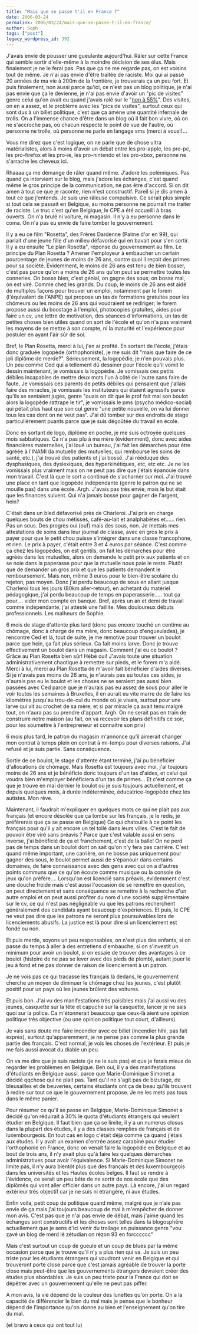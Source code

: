 ```yaml
---
title: "Mais que se passe t'il en France ?"
date: 2006-03-24
permalink: 2006/03/24/mais-que-se-passe-t-il-en-france/
author: Soph
tags: ["post"]
legacy_wordpress_id: 392
---
```


J'avais envie de pousser une gueulante aujourd'hui. Râler sur cette France qui semble sortir d'elle-même à la moindre décision de ses élus. Mais finalement je ne le ferai pas. Pas que ça ne me regarde pas, on est voisins tout de même. Je n'ai pas envie d'être traitée de raciste. Moi qui ai passé 20 années de ma vie à 200m de la frontière, je trouverais ça un peu fort. Et puis finalement, non aussi parce qu'ici, ce n'est pas un blog politique, je n'ai pas envie que ça le devienne, je n'ai pas envie d'avoir un "pic de visites" genre celui qu'on avait eu quand j'avais ralé sur le "[non à 55%](http://64k.be/index.php/2005/05/30/164-non-a-l-europe-a-55)". Des visites, on en a assez, et le problème avec les "pics de visites", surtout ceux qui sont dus à un billet politique, c'est que ça amène une quantité infernale de trolls. On a l'immense chance d'être dans un blog où il fait bon vivre, où on ne s'accroche pas, où chacun respecte le point de vue de l'autre, où personne ne trolle, où personne ne parle en langage sms (merci à vous!)...

<!-- excerpt -->

Vous me direz que c'est logique, on ne parle que de chose ultra matérialistes, alors à moins d'avoir un débat entre les pro-apple, les pro-pc, les pro-firefox et les pro-ie, les pro-nintendo et les pro-xbox, personne ne s'arrache les cheveux ici.

Rhaaaa ça me démange de râler quand même. J'adore les polémiques. Pas quand ça intervient sur le blog, mais j'adore les échanges, c'est quand même le gros principe de la communication, ne pas être d'accord. Si on dit amen à tout ce que je raconte, rien n'est constructif. Pareil si je dis amen à tout ce que j'entends. Je suis une râleuse compulsive. Ce serait plus simple si tout cela se passait en Belgique, au moins personne ne pourrait me traiter de raciste. Le truc c'est qu'en Belgique, le CPE  a été accueilli à bras ouverts. On n'a brulé ni voiture, ni magasin. Il n'y a eu personne dans le coma. On n'a pas eu envie de faire tomber le gouvernement.

Il y a eu ce film "Rosetta", des Frères Dardenne (Palme d'or en 99), qui parlait d'une jeune fille d'un milieu défavorisé qui en bavait pour s'en sortir. Il y a eu ensuite "Le plan Rosetta", réponse du gouvernement au film. Le principe du Plan Rosetta ? Amener l'employeur à embaucher un certain pourcentage de jeunes de moins de 26 ans, contre quoi il reçoit des primes pour sa société. Evidemment, le moins de 26 ans est tenu de bien bosser, c'est pas parce qu'on a moins de 26 ans qu'on peut se permettre toutes les conneries. On bosse bien, c'est génial, on gagne des sous; on bosse mal, on est viré. Comme chez les grands. Du coup, le moins de 26 ans est aidé de multiples façons pour trouver un emploi, notamment par le forem (l'équivalent de l'ANPE) qui propose un tas de formations gratuites pour les chômeurs ou les moins de 26 ans qui voudraient se rediriger; le forem propose aussi du boostage à l'emploi, photocopies gratuites, aides pour faire un cv, une lettre de motivation, des séances d'informations, un tas de petites choses bien utiles quand on sort de l'école et qu'on n'a pas vraiment les moyens de se mettre à son compte, ni la maturité et l'expérience pour postuler en ayant l'air sûr de soi.

Bref, le Plan Rosetta, merci à lui, j'en ai profité. En sortant de l'école, j'étais donc graduée logopède (orthophoniste), je me suis dit "mais que faire de ce joli diplôme de merde?". Sérieusement, la logopédie, je n'en pouvais plus. Un peu comme Ced qui a tellement dû dessiner pour l'école qu'il vomit le dessin maintenant, je vomissais la logopédie. Je vomissais ces petits débiles incapables de mettre deux mots l'un à côté de l'autre sans faire de faute. Je vomissais ces parents de petits débiles qui pensaient que j'allais faire des miracles, je vomissais les instituteurs qui étaient agressifs parce qu'ils se sentaient jugés, genre "ouais on dit que le prof fait mal son boulot alors la logopède rattrape le tir", je vomissais le pms (psycho médico-social) qui pétait plus haut que son cul genre "une petite nouvelle, on va lui donner tous les cas dont on ne veut pas". J'ai dû tomber sur des endroits de stage particulièrement puants parce que je suis dégoûtée du travail en école.

Donc en sortant de logo, diplôme en poche, je me suis octroyée quelques mois sabbatiques. Ca n'a pas plu à ma mère (évidemment), donc avec aides financières maternelles, j'ai loué un bureau, j'ai fait les démarches pour être agréée à l'INAMI (la mutuelle des mutuelles, qui rembourse les soins de santé, etc.), j'ai trouvé des patients et j'ai bossé. J'ai rééduqué des dysphasiques, des dyslexiques, des hyperkinétiques, etc, etc etc. Je ne les vomissais plus vraiment mais on ne peut pas dire que j'étais épanouie dans mon travail. C'est là que le sort a continué de s'acharner sur moi. J'ai trouvé une place en tant que logopède indépendante (genre le patron qui ne se mouille pas) dans une école. Argh. J'avais pas très envie, mais le but était que les finances suivent. Qui n'a jamais bossé pour gagner de l'argent, hein?

C'était dans un bled défavorisé près de Charleroi. J'ai pris en charge quelques bouts de chou métissés, café-au-lait et analphabètes et...... rien. Pas un sous. Des progrès oui (ouf) mais des sous, non. Je mettais mes attestations de soins dans leur journal de classe, avec en gros le prix à payer pour que le petit chou puisse s'intégrer dans une classe francophone, et rien. Le prix à payer, c'était entre 3 et 4 euros par séance. C'est comme ça chez les logopèdes, on est gentils, on fait les démarches pour être agréés dans les mutuelles, alors on demande le petit prix aux patients et on se noie dans la paperasse pour que la mutuelle nous paie le reste. Plutôt que de demander un gros prix et que les patients demandent le remboursement. Mais non, même 3 euros pour le bien-être scolaire du rejeton, pas moyen. Donc j'ai perdu beaucoup de sous en allant jusque Charleroi tous les jours (80km aller-retour), en achetant du matériel pédagogique, j'ai perdu beaucoup de temps en paperasserie..... tout ça pour.... vider mon compte en banque. Bref, après un an et demi de travail comme indépendante, j'ai attesté une faillite. Mes douloureux débuts professionnels. Les malheurs de Sophie.

6 mois de stage d'attente plus tard (donc pas encore touché un centime au chômage, donc à charge de ma mère, donc beaucoup d'engueulades), je rencontre Ced et là, tout de suite, je me remotive pour trouver un boulot parce que hein, ça fait plus sérieux. Ca fait moins larve. Donc je trouve effectivement un boulot dans un magasin. Comment j'ai eu ce boulot ? Grâce au Plan Rosetta bien sûr! Hébé oui! J'avais toute une situation administrativement chaotique à remettre sur pieds, et le forem m'a aidé. Merci à lui, merci au Plan Rosetta de m'avoir fait bénéficier d'aides diverses. Si je n'avais pas moins de 26 ans, je n'aurais pas eu toutes ces aides, je n'aurais pas eu le boulot et les choses ne se seraient pas aussi bien passées avec Ced parce que je n'aurais pas eu assez de sous pour aller le voir toutes les semaines à Bruxelles, il en aurait eu vite marre de de faire les kilomètres jusqu'au trou-de-cul du monde où je vivais, surtout pour une larve qui vit au crochet de sa mère, et si par miracle ça avait tenu malgré tout, on n'aura pas su prendre d'appart. Argh. On ne serait pas en train de construire notre maison (au fait, on va recevoir les plans définitifs ce soir, pour les soumettre à l'entrepreneur et connaitre son prix)

6 mois plus tard, le patron du magasin m'annonce qu'il aimerait changer mon contrat à temps plein en contrat à mi-temps pour diverses raisons. J'ai refusé et je suis partie. Sans conséquence.

Sortie de ce boulot, le stage d'attente étant terminé, j'ai pu bénéficier d'allocations de chômage. Mais Rosetta est toujours avec moi, j'ai toujours moins de 26 ans et je bénéficie donc toujours d'un tas d'aides, et celui qui voudra bien m'employer bénéficiera d'un tas de primes... Et c'est comme ça que je trouve en mai dernier le boulot où je suis toujours actuellement, et depuis quelques mois, à durée indéterminée, éducatrice-logopède chez les autistes. Mon rêve.

Maintenant, il faudrait m'expliquer en quelques mots ce qui ne plait pas aux français (et encore désolée que ça tombe sur les français, je le redis, je préfèrerais que ça se passe en Belgique) Ce qui chatouille à ce point les français pour qu'il y ait encore un tel tollé dans leurs villes. C'est le fait de pouvoir être viré sans préavis ? Parce que c'est valable aussi en sens inverse, j'ai bénéficié de ça et franchement, c'est de la balle! On ne perd pas de temps dans un boulot dont on sait qu'on n'y fera pas carrière. C'est quand même important, une carrière, on ne bosse pas uniquement pour gagner des sous, le boulot permet aussi de s'épanouir dans certains domaines, de faire connaissance avec des gens avec qui on a d'autres points communs que ce qu'on écoute comme musique ou la console de jeux qu'on préfère.... Lorsqu'on est licencié sans préavis, évidemment c'est une douche froide mais c'est aussi l'occasion de se remettre en question, on peut directement et sans conséquence se remettre à la recherche d'un autre emploi et on peut aussi profiter du nom d'une société supplémentaire sur le cv, ce qui n'est pas négligeable vu que les patrons recherchent généralement des candidats ayant beaucoup d'expériences. Et puis, le CPE ne veut pas dire que les patrons ne seront plus poursuivables lors de licenciements abusifs. La justice est là pour dire si un licenciement est fondé ou non.

Et puis merde, soyons un peu responsables, on n'est plus des enfants, si on passe du temps à aller à des entretiens d'embauche, si on s'investit un minimum pour avoir un boulot, si on essaie de trouver des avantages à ce boulot (histoire de ne pas se lever avec des pieds de plomb), autant jouer le jeu à fond et ne pas donner de raison de licenciement à un patron.

Je ne vois pas ce qui tracasse les français là dedans, le gouvernement cherche un moyen de diminuer le chômage chez les jeunes, c'est plutôt positif pour un pays où les jeunes brûlent des voitures.

Et puis bon. J'ai vu des manifestations très paisibles mais j'ai aussi vu des jeunes, casquette sur la tête et capuche sur la casquette, lancer je ne sais quoi sur la police. Ca m'étonnerait beaucoup que ceux-là aient une opinion politique très objective (ou une opinion politique tout court, d'ailleurs).

Je vais sans doute me faire incendier avec ce billet (incendier hihi, pas fait exprès), surtout qu'apparemment, je ne pense pas comme la plus grande partie des français. C'est normal, je vois les choses de l'extérieur. Et puis je me fais aussi avocat du diable un peu.

On va me dire que je suis raciste (je ne le suis pas) et que je ferais mieux de regarder les problèmes en Belgique. Beh oui, il y a des manifestations d'étudiants en Belgique aussi, parce que Marie-Dominique Simonet a décidé qqchose qui ne plait pas. Tant qu'il ne s'agit pas de bizutage, de bleusailles et de beuveries, certains étudiants ont ça de beau qu'ils trouvent à redire sur tout ce que le gouvernement propose. Je ne les mets pas tous dans le même panier.

Pour résumer ce qu'il se passe en Belgique, Marie-Dominique Simonet a décidé qu'on réduirait à 30% le quota d'étudiants étrangers qui veulent étudier en Belgique. Il faut bien que ça se limite, il y a un numerus closus dans la plupart des études, il y a des classes remplies de français et de luxembourgeois. En tout cas en logo c'était déjà comme ça quand j'étais aux études. Il y avait un examen d'entrée assez carabiné pour étudier l'orthophonie en France, donc on venait faire la logopédie en Belgique et au bout de trois ans, il n'y avait plus qu'à faire les quelques démarches administratives pour avoir l'équivalence. Si Marie-Dominique Simonet ne limite pas, il n'y aura bientôt plus que des français et des luxembourgeois dans les universités et les Hautes écoles belges. Il faut se rendre à l'évidence, ce serait un peu bête de ne sortir de nos école que des diplômés qui vont aller officier dans un autre pays. Là encore, j'ai un regard extérieur très objectif car je ne suis ni étrangère, ni aux études.

Enfin voila, petit coup de politique quand même, malgré que je n’aie pas envie de ça mais j'ai toujours beaucoup de mal à m'empêcher de donner mon avis. C'est pas que je n'ai pas envie de débat, mais j'aime quand les échanges sont constructifs et les choses sont telles dans la blogosphère actuellement que je sens d'ici venir du trollage en puissance genre "vou zavé un blog de merd lé zétudian on rézon 93 en forcccccc"

Mais c'est surtout un coup de gueule et un coup de blues par la même occasion parce que je trouve qu'il n'y a plus rien qui va. Je suis un peu triste pour les étudiants étrangers qui voudront venir en Belgique et qui trouveront porte close parce que c'est jamais agréable de trouver la porte close mais peut-être que les gouvernements étrangers devraient créer des études plus abordables. Je suis un peu triste pour la France qui doit se dépêtrer avec un gouvernement qu'elle ne peut pas piffer.

A mon avis, la vie dépend de la couleur des lunettes qu'on porte. On a la capacité de différencier le bien du mal mais je pense que le bonheur dépend de l'importance qu'on donne au bien et l'enseignement qu'on tire du mal.

(et bravo à ceux qui ont tout lu)

